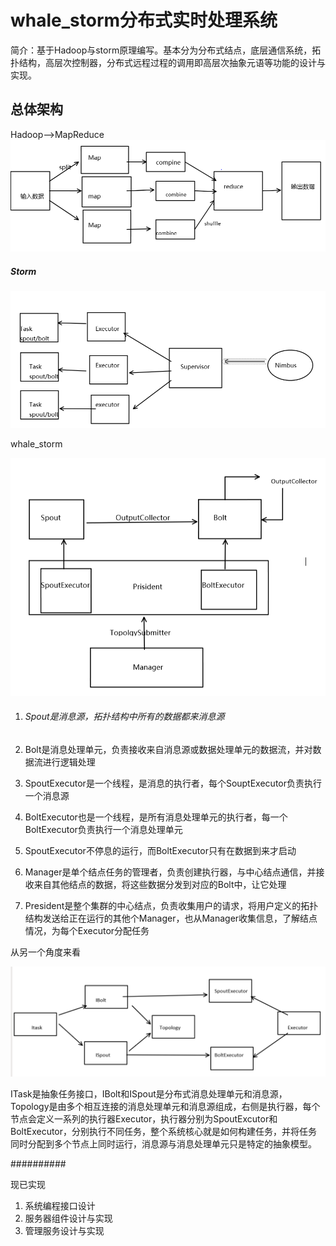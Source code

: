 # whale_storm分布式实时处理系统

简介：基于Hadoop与storm原理编写。基本分为分布式结点，底层通信系统，拓扑结构，高层次控制器，分布式远程过程的调用即高层次抽象元语等功能的设计与实现。

## 总体架构

Hadoop-->MapReduce![](https://github.com/writesky/a-new-start/blob/master/%E6%8D%95%E8%8E%B7.PNG?raw=true)          

##### Storm                                           

![](https://github.com/writesky/a-new-start/blob/master/%E6%8D%95%E8%8E%B71.PNG?raw=true)

whale_storm

![](https://github.com/writesky/a-new-start/blob/master/%E6%8D%95%E8%8E%B72.PNG?raw=true)

1. ###### Spout是消息源，拓扑结构中所有的数据都来消息源

2. Bolt是消息处理单元，负责接收来自消息源或数据处理单元的数据流，并对数据流进行逻辑处理

3. SpoutExecutor是一个线程，是消息的执行者，每个SouptExecutor负责执行一个消息源

4. BoltExecutor也是一个线程，是所有消息处理单元的执行者，每一个BoltExecutor负责执行一个消息处理单元

5. SpoutExecutor不停息的运行，而BoltExecutor只有在数据到来才启动

6. Manager是单个结点任务的管理者，负责创建执行器，与中心结点通信，并接收来自其他结点的数据，将这些数据分发到对应的Bolt中，让它处理

7. President是整个集群的中心结点，负责收集用户的请求，将用户定义的拓扑结构发送给正在运行的其他个Manager，也从Manager收集信息，了解结点情况，为每个Executor分配任务

   

从另一个角度来看

![](https://github.com/writesky/a-new-start/blob/master/%E6%8D%95%E8%8E%B73.PNG?raw=true)

​              ITask是抽象任务接口，IBolt和ISpout是分布式消息处理单元和消息源，Topology是由多个相互连接的消息处理单元和消息源组成，右侧是执行器，每个节点会定义一系列的执行器Executor，执行器分别为SpoutExcutor和BoltExecutor，分别执行不同任务，整个系统核心就是如何构建任务，并将任务同时分配到多个节点上同时运行，消息源与消息处理单元只是特定的抽象模型。

##########

现已实现

1. 系统编程接口设计
2. 服务器组件设计与实现
3. 管理服务设计与实现
